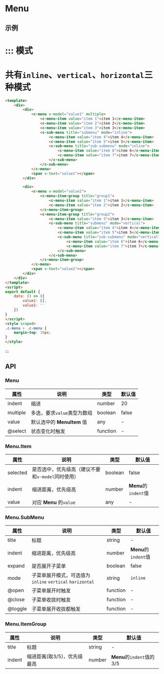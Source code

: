 # Menu

## 示例

::: 模式
===
共有`inline`、`vertical`、`horizontal`三种模式
===
```html
<template>
	<div>
		<div>
			<c-menu v-model="value1" multiple>
				<c-menu-item value="item 1">item 1</c-menu-item>
				<c-menu-item value="item 2">item 2</c-menu-item>
				<c-menu-item value="item 3">item 3</c-menu-item>
				<c-sub-menu title="submenu" mode="inline">
					<c-menu-item value="item 4">item 4</c-menu-item>
					<c-menu-item value="item 5">item 5</c-menu-item>
					<c-sub-menu title="sub-submenu" mode="inline">
						<c-menu-item value="item 6">item 6</c-menu-item>
						<c-menu-item value="item 7">item 7</c-menu-item>
					</c-sub-menu>
				</c-sub-menu>
			</c-menu>
			<span v-text="value1"></span>
		</div>

		<div>
			<c-menu v-model="value2">
				<c-menu-item-group title="group1">
					<c-menu-item value="item 1">item 1</c-menu-item>
					<c-menu-item value="item 2">item 2</c-menu-item>
				</c-menu-item-group>
				<c-menu-item-group title="group2">
					<c-menu-item value="item 3">item 3</c-menu-item>
					<c-sub-menu title="submenu" mode="vertical">
						<c-menu-item value="item 4">item 4</c-menu-item>
						<c-menu-item value="item 5">item 5</c-menu-item>
						<c-sub-menu title="sub-submenu" mode="vertical">
							<c-menu-item value="item 6">item 6</c-menu-item>
							<c-menu-item value="item 7">item 7</c-menu-item>
						</c-sub-menu>
					</c-sub-menu>
				</c-menu-item-group>
			</c-menu>
			<span v-text="value2"></span>
		</div>
	</div>
</template>
<script>
export default {
	data: () => ({
		value1: [],
		value2: ''
	})
}
</script>
<style scoped>
.c-menu + .c-menu {
	margin-top: 30px;
}
</style>
```
:::



## API


### Menu

| 属性      | 说明      | 类型       | 默认值  |
| ------- | ------- | -------- | ---- |
| indent | 缩进	 | number | 20    |
| multiple | 多选，要求`value`类型为数组	| boolean | false  |
| value | 默认选中的 **MenuItem** 值	| any | -  |
| @select | 状态变化时触发 | function | -    |

### Menu.Item

| 属性       | 说明                         | 类型       | 默认值   |
| -------- | -------------------------- | -------- | ----- |
| selected | 是否选中，优先级高（建议不要和`v-model`同时使用） | boolean | false |
| indent   | 缩进距离，优先级高          | number   |  **Menu**的`indent`值   |
| value     | 对应 **Menu** 的`value`		 | any   | -    |


### Menu.SubMenu

| 属性      | 说明                                       | 类型       | 默认值    |
| ------- | ---------------------------------------- | -------- | ------ |
| title   | 标题                                       | string | -      |
| indent   | 缩进距离，优先级高          | number   |  **Menu**的`indent`值   |
| expand  | 是否展开子菜单                                  | boolean   | false  |
| mode    | 子菜单展开模式，可选值为`inline` `vertical` `horizontal` | string   | `inline` |
| @open   | 子菜单展开时触发                                 | function | -      |
| @close  | 子菜单收拢时触发                                 | function | -      |
| @toggle | 子菜单展开收拢都触发                               | function | -      |

### Menu.ItemGroup

| 属性    | 说明   | 类型       | 默认值  |
| ----- | ---- | -------- | ---- |
| title | 标题   | string | -    |
| indent   | 缩进距离(取3/5)，优先级最高          | number   |  **Menu**的`indent`值的3/5   |
